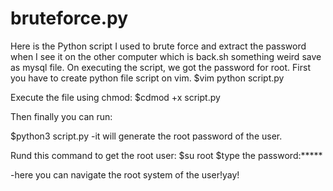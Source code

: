 # bruteforce.py
Here is the Python script I used to brute force and extract the password when I see it on the other computer which is back.sh something weird save as mysql file.
On executing the script, we got the password for root.
First you have to create python file script on vim.
$vim python script.py

Execute the file using chmod:
$cdmod +x script.py

Then finally you can run:

$python3 script.py
-it will generate the root password of the user.

Rund this command to get the root user:
$su root
$type the password:*****

-here you can navigate the root system of the user!yay!
